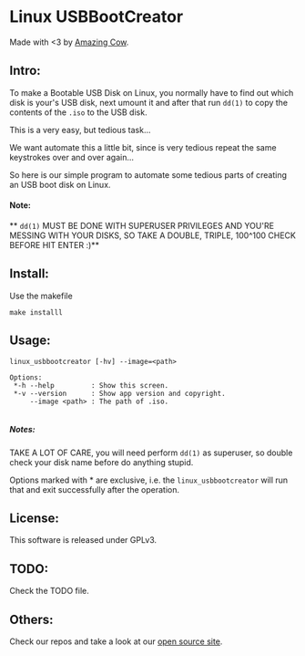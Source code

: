 Linux USBBootCreator
====

Made with <3 by [Amazing Cow](http://www.amazingcow.com).

<!-- ####################################################################### -->

## Intro:

To make a Bootable USB Disk on Linux, you normally have to find out which disk 
is your's USB disk, next umount it and after that run ```dd(1)``` to copy the 
contents of the ```.iso``` to the USB disk.

This is a very easy, but tedious task...

We want automate this a little bit, since is very tedious repeat the same 
keystrokes over and over again...

So here is our simple program to automate some tedious parts of creating an USB
boot disk on Linux.


#### Note:

** ```dd(1)``` MUST BE DONE WITH SUPERUSER PRIVILEGES AND YOU'RE MESSING WITH 
YOUR DISKS, SO TAKE A DOUBLE, TRIPLE, 100^100 CHECK BEFORE HIT ENTER :)**



<!-- ####################################################################### -->

## Install:

Use the makefile

```make installl```


<!-- ####################################################################### -->

## Usage:

```
linux_usbbootcreator [-hv] --image=<path>

Options:
 *-h --help         : Show this screen.
 *-v --version      : Show app version and copyright.
     --image <path> : The path of .iso.
 
```

##### Notes:
TAKE A LOT OF CARE, you will need perform ```dd(1)``` as superuser, so double
check your disk name before do anything stupid.

Options marked with * are exclusive, i.e. the ```linux_usbbootcreator``` will run that
and exit successfully after the operation.


<!-- ####################################################################### -->

## License:
This software is released under GPLv3.


<!-- ####################################################################### --> 

## TODO:
Check the TODO file.

<!-- ####################################################################### --> 

## Others:
Check our repos and take a look at our [open source site](http://opensource.amazingcow.com).
